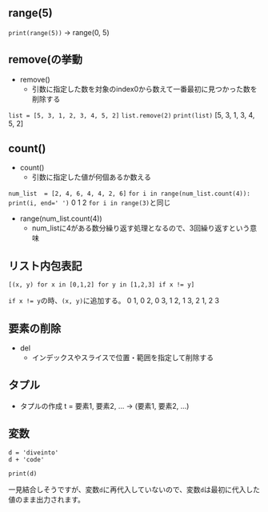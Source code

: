 ## range(5)
`print(range(5))`
-> range(0, 5)

## remove(の挙動
- remove()
  - 引数に指定した数を対象のindex0から数えて一番最初に見つかった数を削除する

`list = [5, 3, 1, 2, 3, 4, 5, 2]`
`list.remove(2)`
`print(list)`
[5, 3, 1, 3, 4, 5, 2]

## count()
- count()
  - 引数に指定した値が何個あるか数える

`num_list  = [2, 4, 6, 4, 4, 2, 6]`
`for i in range(num_list.count(4)):`
    `print(i, end=' ')`
0 1 2
`for i in range(3)`と同じ

- range(num_list.count(4))
  - num_listに4がある数分繰り返す処理となるので、3回繰り返すという意味

## リスト内包表記
`[(x, y) for x in [0,1,2] for y in [1,2,3] if x != y]`

`if x != y`の時、`(x, y)`に追加する。
0 1, 0 2, 0 3, 1 2, 1 3, 2 1, 2 3

## 要素の削除
- del
  - インデックスやスライスで位置・範囲を指定して削除する


## タプル
- タプルの作成
t = 要素1, 要素2, ...
-> (要素1, 要素2, ...)

## 変数
```python:
d = 'diveinto'
d + 'code'

print(d)
```
一見結合しそうですが、変数`d`に再代入していないので、変数`d`は最初に代入した値のまま出力されます。


